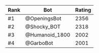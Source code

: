 Rank|Bot|Rating
---|---|---
#1|@OpeningsBot|2356
#2|@Shocky_BOT|2318
#3|@Humanoid_1800|2002
#4|@GarboBot|2001
